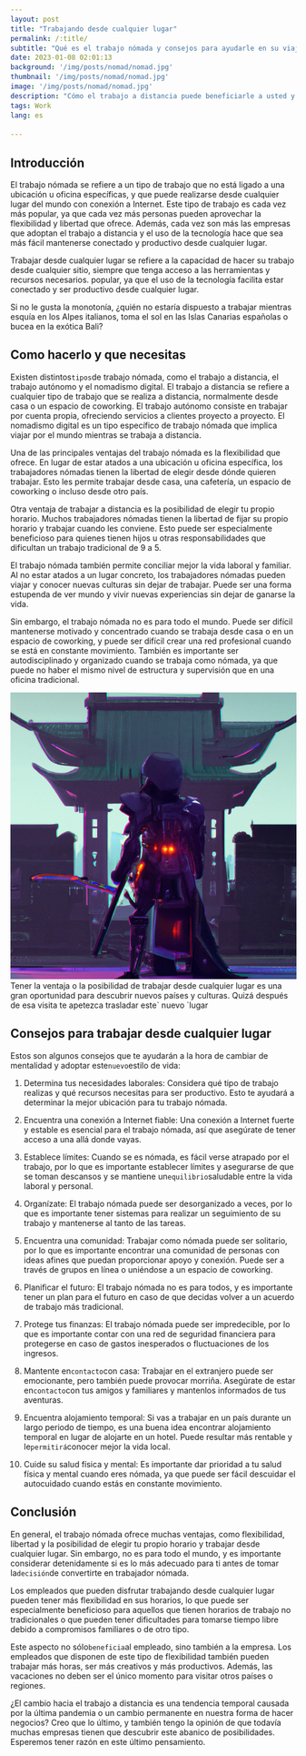 ```yaml
---
layout: post 
title: "Trabajando desde cualquier lugar"
permalink: /:title/ 
subtitle: "Qué es el trabajo nómada y consejos para ayudarle en su viaje"
date: 2023-01-08 02:01:13 
background: '/img/posts/nomad/nomad.jpg' 
thumbnail: '/img/posts/nomad/nomad.jpg'
image: '/img/posts/nomad/nomad.jpg'
description: "Cómo el trabajo a distancia puede beneficiarle a usted y a su empresa. En este artículo le mostramos cómo puede trabajar desde cualquier lugar del mundo sin necesidad de estar en una oficina y sin reducir la productividad"
tags: Work 
lang: es

---
```


## Introducción

<div class="text-article">
El trabajo nómada se refiere a un tipo de trabajo que no está ligado a una ubicación u oficina específicas, y que puede realizarse desde cualquier lugar del mundo con conexión a Internet. Este tipo de trabajo es cada vez más popular, ya que cada vez más personas pueden aprovechar la flexibilidad y libertad que ofrece. Además, cada vez son más las empresas que adoptan el trabajo a distancia y el uso de la tecnología hace que sea más fácil mantenerse conectado y productivo desde cualquier lugar.
</div>

Trabajar desde cualquier lugar se refiere a la capacidad de hacer su trabajo desde cualquier sitio, siempre que tenga acceso a las herramientas y recursos necesarios. popular, ya que el uso de la tecnología facilita estar conectado y ser productivo desde cualquier lugar.

Si no le gusta la monotonía, ¿quién no estaría dispuesto a trabajar mientras esquía en los Alpes italianos, toma el sol en las Islas Canarias españolas o bucea en la exótica Bali?

## Como hacerlo y que necesitas

Existen distintos` tipos `de trabajo nómada, como el trabajo a distancia, el trabajo autónomo y el nomadismo digital. El trabajo a distancia se refiere a cualquier tipo de trabajo que se realiza a distancia, normalmente desde casa o un espacio de coworking. El trabajo autónomo consiste en trabajar por cuenta propia, ofreciendo servicios a clientes proyecto a proyecto. El nomadismo digital es un tipo específico de trabajo nómada que implica viajar por el mundo mientras se trabaja a distancia.

Una de las principales ventajas del trabajo nómada es la flexibilidad que ofrece. En lugar de estar atados a una ubicación u oficina específica, los trabajadores nómadas tienen la libertad de elegir desde dónde quieren trabajar. Esto les permite trabajar desde casa, una cafetería, un espacio de coworking o incluso desde otro país.

Otra ventaja de trabajar a distancia es la posibilidad de elegir tu propio horario. Muchos trabajadores nómadas tienen la libertad de fijar su propio horario y trabajar cuando les conviene. Esto puede ser especialmente beneficioso para quienes tienen hijos u otras responsabilidades que dificultan un trabajo tradicional de 9 a 5.

El trabajo nómada también permite conciliar mejor la vida laboral y familiar. Al no estar atados a un lugar concreto, los trabajadores nómadas pueden viajar y conocer nuevas culturas sin dejar de trabajar. Puede ser una forma estupenda de ver mundo y vivir nuevas experiencias sin dejar de ganarse la vida.

Sin embargo, el trabajo nómada no es para todo el mundo. Puede ser difícil mantenerse motivado y concentrado cuando se trabaja desde casa o en un espacio de coworking, y puede ser difícil crear una red profesional cuando se está en constante movimiento. También es importante ser autodisciplinado y organizado cuando se trabaja como nómada, ya que puede no haber el mismo nivel de estructura y supervisión que en una oficina tradicional.

<p>
    <img class="img-fluid" src="/img/posts/nomad/japan.jpeg" alt="Travel more, discover new things">
    <span class="caption text-muted">Tener la ventaja o la posibilidad de trabajar desde cualquier lugar es una gran oportunidad para descubrir nuevos países y culturas. Quizá después de esa visita te apetezca trasladar este` nuevo `lugar</span>
</p>

## Consejos para trabajar desde cualquier lugar

Estos son algunos consejos que te ayudarán a la hora de cambiar de mentalidad y adoptar este` nuevo `estilo de vida:

1. Determina tus necesidades laborales: Considera qué tipo de trabajo realizas y qué recursos necesitas para ser productivo. Esto te ayudará a determinar la mejor ubicación para tu trabajo nómada.

2. Encuentra una conexión a Internet fiable: Una conexión a Internet fuerte y estable es esencial para el trabajo nómada, así que asegúrate de tener acceso a una allá donde vayas.

3. Establece límites: Cuando se es nómada, es fácil verse atrapado por el trabajo, por lo que es importante establecer límites y asegurarse de que se toman descansos y se mantiene un` equilibrio `saludable entre la vida laboral y personal.

4. Organízate: El trabajo nómada puede ser desorganizado a veces, por lo que es importante tener sistemas para realizar un seguimiento de su trabajo y mantenerse al tanto de las tareas.

5. Encuentra una comunidad: Trabajar como nómada puede ser solitario, por lo que es importante encontrar una comunidad de personas con ideas afines que puedan proporcionar apoyo y conexión. Puede ser a través de grupos en línea o uniéndose a un espacio de coworking.

6. Planificar el futuro: El trabajo nómada no es para todos, y es importante tener un plan para el futuro en caso de que decidas volver a un acuerdo de trabajo más tradicional.

7. Protege tus finanzas: El trabajo nómada puede ser impredecible, por lo que es importante contar con una red de seguridad financiera para protegerse en caso de gastos inesperados o fluctuaciones de los ingresos.

8. Mantente en` contacto `con casa: Trabajar en el extranjero puede ser emocionante, pero también puede provocar morriña. Asegúrate de estar en` contacto `con tus amigos y familiares y mantenlos informados de tus aventuras.

9. Encuentra alojamiento temporal: Si vas a trabajar en un país durante un largo periodo de tiempo, es una buena idea encontrar alojamiento temporal en lugar de alojarte en un hotel. Puede resultar más rentable y le` permitirá `conocer mejor la vida local.

10. Cuide su salud física y mental: Es importante dar prioridad a tu salud física y mental cuando eres nómada, ya que puede ser fácil descuidar el autocuidado cuando estás en constante movimiento.

## Conclusión

En general, el trabajo nómada ofrece muchas ventajas, como flexibilidad, libertad y la posibilidad de elegir tu propio horario y trabajar desde cualquier lugar. Sin embargo, no es para todo el mundo, y es importante considerar detenidamente si es lo más adecuado para ti antes de tomar la` decisión `de convertirte en trabajador nómada.

Los empleados que pueden disfrutar trabajando desde cualquier lugar pueden tener más flexibilidad en sus horarios, lo que puede ser especialmente beneficioso para aquellos que tienen horarios de trabajo no tradicionales o que pueden tener dificultades para tomarse tiempo libre debido a compromisos familiares o de otro tipo.

Este aspecto no sólo` beneficia `al empleado, sino también a la empresa. Los empleados que disponen de este tipo de flexibilidad también pueden trabajar más horas, ser más creativos y más productivos. Además, las vacaciones no deben ser el único momento para visitar otros países o regiones.

¿El cambio hacia el trabajo a distancia es una tendencia temporal causada por la última pandemia o un cambio permanente en nuestra forma de hacer negocios? Creo que lo último, y también tengo la opinión de que todavía muchas empresas tienen que descubrir este abanico de posibilidades. Esperemos tener razón en este último pensamiento.